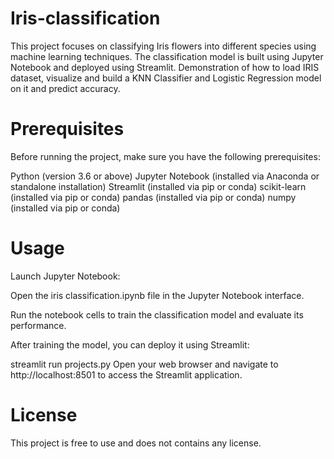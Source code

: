 # Iris-classification

This project focuses on classifying Iris flowers into different species using machine learning techniques. The classification model is built using Jupyter Notebook and deployed using Streamlit.
Demonstration of how to load IRIS dataset, visualize and build a KNN Classifier and Logistic Regression model on it and predict accuracy.

# Prerequisites
Before running the project, make sure you have the following prerequisites:

Python (version 3.6 or above)
Jupyter Notebook (installed via Anaconda or standalone installation)
Streamlit (installed via pip or conda)
scikit-learn (installed via pip or conda)
pandas (installed via pip or conda)
numpy (installed via pip or conda)

# Usage
Launch Jupyter Notebook:

Open the iris classification.ipynb file in the Jupyter Notebook interface.

Run the notebook cells to train the classification model and evaluate its performance.

After training the model, you can deploy it using Streamlit:

streamlit run projects.py
Open your web browser and navigate to http://localhost:8501 to access the Streamlit application.

# License
This project is free to use and does not contains any license.
